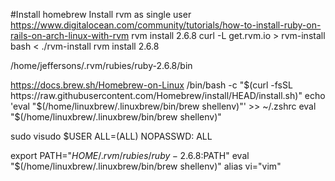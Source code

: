 #Install homebrew
Install rvm as single user
https://www.digitalocean.com/community/tutorials/how-to-install-ruby-on-rails-on-arch-linux-with-rvm
rvm install 2.6.8
curl -L get.rvm.io > rvm-install
bash < ./rvm-install
rvm install 2.6.8

/home/jeffersons/.rvm/rubies/ruby-2.6.8/bin

https://docs.brew.sh/Homebrew-on-Linux
/bin/bash -c "$(curl -fsSL https://raw.githubusercontent.com/Homebrew/install/HEAD/install.sh)"
echo 'eval "$(/home/linuxbrew/.linuxbrew/bin/brew shellenv)"' >> ~/.zshrc
eval "$(/home/linuxbrew/.linuxbrew/bin/brew shellenv)"


sudo visudo
$USER ALL=(ALL) NOPASSWD: ALL

export PATH="$HOME/.rvm/rubies/ruby-2.6.8:$PATH"
eval "$(/home/linuxbrew/.linuxbrew/bin/brew shellenv)"
alias vi="vim"
